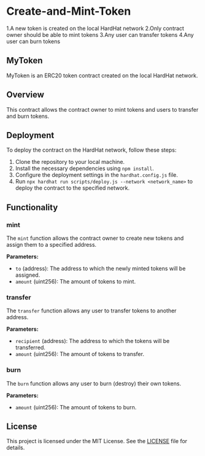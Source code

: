 # Create-and-Mint-Token
1.A new token is created on the local HardHat network
2.Only contract owner should be able to mint tokens
3.Any user can transfer tokens
4.Any user can burn tokens
## MyToken

MyToken is an ERC20 token contract created on the local HardHat network.

## Overview

This contract allows the contract owner to mint tokens and users to transfer and burn tokens.

## Deployment

To deploy the contract on the HardHat network, follow these steps:

1. Clone the repository to your local machine.
2. Install the necessary dependencies using `npm install`.
3. Configure the deployment settings in the `hardhat.config.js` file.
4. Run `npx hardhat run scripts/deploy.js --network <network_name>` to deploy the contract to the specified network.

## Functionality

### mint

The `mint` function allows the contract owner to create new tokens and assign them to a specified address.

**Parameters:**

- `to` (address): The address to which the newly minted tokens will be assigned.
- `amount` (uint256): The amount of tokens to mint.

### transfer

The `transfer` function allows any user to transfer tokens to another address.

**Parameters:**

- `recipient` (address): The address to which the tokens will be transferred.
- `amount` (uint256): The amount of tokens to transfer.

### burn

The `burn` function allows any user to burn (destroy) their own tokens.

**Parameters:**

- `amount` (uint256): The amount of tokens to burn.

## License

This project is licensed under the MIT License. See the [LICENSE](LICENSE) file for details.

